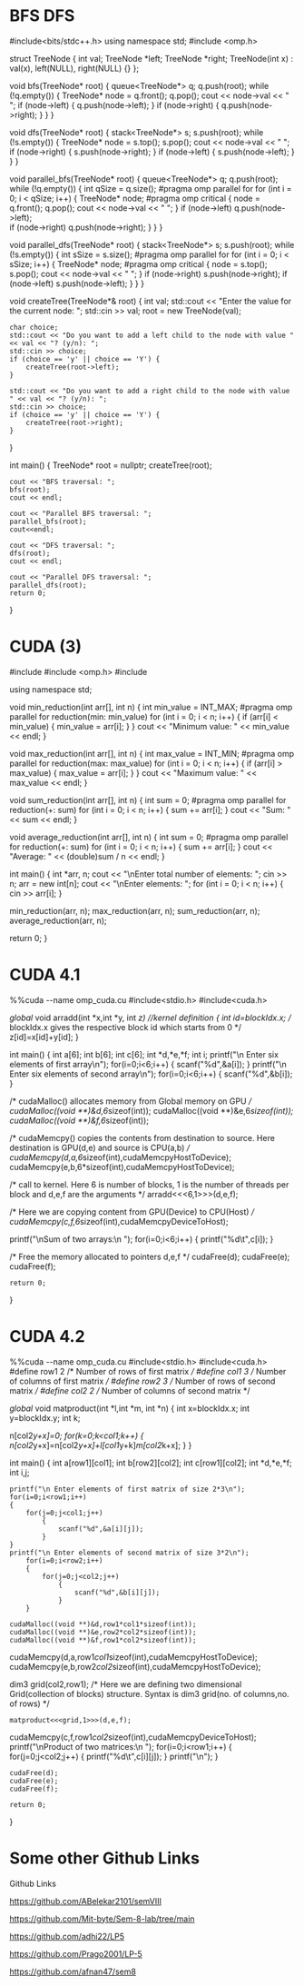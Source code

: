 # BFS DFS

#include<bits/stdc++.h>
using namespace std;
#include <omp.h>
 
struct TreeNode {
    int val;
    TreeNode *left;
    TreeNode *right;
    TreeNode(int x) : val(x), left(NULL), right(NULL) {}
};
 
void bfs(TreeNode* root) {
    queue<TreeNode*> q;
    q.push(root);
    while (!q.empty()) {
        TreeNode* node = q.front();
        q.pop();
        cout << node->val << " ";
        if (node->left) {
            q.push(node->left);
        }
        if (node->right) {
            q.push(node->right);
        }
    }
}

void dfs(TreeNode* root) {
    stack<TreeNode*> s;
    s.push(root);
    while (!s.empty()) {
        TreeNode* node = s.top();
        s.pop();
        cout << node->val << " ";
        if (node->right) {
            s.push(node->right);
        }
        if (node->left) {
            s.push(node->left);
        }
    }
}
 
 
void parallel_bfs(TreeNode* root) {
    queue<TreeNode*> q;
    q.push(root);
    while (!q.empty()) {
        int qSize = q.size();
        #pragma omp parallel for
        for (int i = 0; i < qSize; i++) {
            TreeNode* node;
            #pragma omp critical
            {
                node = q.front();
                q.pop();
                cout << node->val << " ";
            }
            if (node->left)  q.push(node->left);        
            if (node->right) q.push(node->right);
        }
    }
}
 
void parallel_dfs(TreeNode* root) {
    stack<TreeNode*> s;
    s.push(root);
    while (!s.empty()) {
        int sSize = s.size();
        #pragma omp parallel for
        for (int i = 0; i < sSize; i++) {
            TreeNode* node;
            #pragma omp critical
            {
                node = s.top();
                s.pop();
                cout << node->val << " ";
            }
            if (node->right) s.push(node->right);
            if (node->left) s.push(node->left);
        }
    }
}
 

void createTree(TreeNode*& root) {
    int val;
    std::cout << "Enter the value for the current node: ";
    std::cin >> val;
    root = new TreeNode(val);

    char choice;
    std::cout << "Do you want to add a left child to the node with value " << val << "? (y/n): ";
    std::cin >> choice;
    if (choice == 'y' || choice == 'Y') {
        createTree(root->left);
    }

    std::cout << "Do you want to add a right child to the node with value " << val << "? (y/n): ";
    std::cin >> choice;
    if (choice == 'y' || choice == 'Y') {
        createTree(root->right);
    }
}

 
int main() {
    TreeNode* root = nullptr;
    createTree(root);
 
    cout << "BFS traversal: ";
    bfs(root);
    cout << endl;
 
    cout << "Parallel BFS traversal: ";
    parallel_bfs(root);
    cout<<endl;
 
    cout << "DFS traversal: ";
    dfs(root);
    cout << endl;
 
    cout << "Parallel DFS traversal: ";
    parallel_dfs(root);
    return 0;
}

# CUDA (3)

#include <iostream>
#include <omp.h>
#include <climits>

using namespace std;

void min_reduction(int arr[], int n) {
  int min_value = INT_MAX;
  #pragma omp parallel for reduction(min: min_value)
  for (int i = 0; i < n; i++) {
    if (arr[i] < min_value) {
      min_value = arr[i];
    }
  }
  cout << "Minimum value: " << min_value << endl;
}

void max_reduction(int arr[], int n) {
  int max_value = INT_MIN;
  #pragma omp parallel for reduction(max: max_value)
  for (int i = 0; i < n; i++) {
    if (arr[i] > max_value) {
      max_value = arr[i];
    }
  }
  cout << "Maximum value: " << max_value << endl;
}

void sum_reduction(int arr[], int n) {
  int sum = 0;
  #pragma omp parallel for reduction(+: sum)
  for (int i = 0; i < n; i++) {
    sum += arr[i];
  }
  cout << "Sum: " << sum << endl;
}

void average_reduction(int arr[], int n) {
  int sum = 0;
  #pragma omp parallel for reduction(+: sum)
  for (int i = 0; i < n; i++) {
    sum += arr[i];
  }
  cout << "Average: " << (double)sum / n << endl;
}

int main() {
  int *arr, n;
  cout << "\nEnter total number of elements: ";
  cin >> n;
  arr = new int[n];
  cout << "\nEnter elements: ";
  for (int i = 0; i < n; i++) {
    cin >> arr[i];
  }

  min_reduction(arr, n);
  max_reduction(arr, n);
  sum_reduction(arr, n);
  average_reduction(arr, n);

  return 0;
}
  
# CUDA 4.1

%%cuda --name omp_cuda.cu
#include<stdio.h>
#include<cuda.h>

_global_ void arradd(int *x,int *y, int *z)    //kernel definition
{
  int id=blockIdx.x; 
/* blockIdx.x gives the respective block id which starts from 0 */
  z[id]=x[id]+y[id];
}

int main()
{
    int a[6];
    int b[6];
    int c[6];
    int *d,*e,*f;
    int i;
    printf("\n Enter six elements of first array\n");
    for(i=0;i<6;i++)
    {
        scanf("%d",&a[i]);
    }
    printf("\n Enter six elements of second array\n");
        for(i=0;i<6;i++)
        {
            scanf("%d",&b[i]);
        }

/* cudaMalloc() allocates memory from Global memory on GPU */
    cudaMalloc((void **)&d,6*sizeof(int));
    cudaMalloc((void **)&e,6*sizeof(int));
    cudaMalloc((void **)&f,6*sizeof(int));

/* cudaMemcpy() copies the contents from destination to source. Here destination is GPU(d,e) and source is CPU(a,b) */
 cudaMemcpy(d,a,6*sizeof(int),cudaMemcpyHostToDevice);   
 cudaMemcpy(e,b,6*sizeof(int),cudaMemcpyHostToDevice);
 
/* call to kernel. Here 6 is number of blocks, 1 is the number of threads per block and d,e,f are the arguments */ 
arradd<<<6,1>>>(d,e,f); 

/* Here we are copying content from GPU(Device) to CPU(Host) */
 cudaMemcpy(c,f,6*sizeof(int),cudaMemcpyDeviceToHost);
    
printf("\nSum of two arrays:\n ");
    for(i=0;i<6;i++)
    {
        printf("%d\t",c[i]);
    }

/* Free the memory allocated to pointers d,e,f */
    cudaFree(d);
    cudaFree(e);
    cudaFree(f);

    return 0;
}
                     
                     
 # CUDA 4.2

%%cuda --name omp_cuda.cu
#include<stdio.h>
#include<cuda.h>
#define row1 2 /* Number of rows of first matrix */
#define col1 3 /* Number of columns of first matrix */
#define row2 3 /* Number of rows of second matrix */
#define col2 2 /* Number of columns of second matrix */

_global_ void matproduct(int *l,int *m, int *n)
{
    int x=blockIdx.x;
    int y=blockIdx.y;
    int k;
  
n[col2*y+x]=0;
for(k=0;k<col1;k++)
   {
    n[col2*y+x]=n[col2*y+x]+l[col1*y+k]*m[col2*k+x];
   }
}

int main()
{
    int a[row1][col1];
    int b[row2][col2];
    int c[row1][col2];
    int *d,*e,*f;
    int i,j;

    printf("\n Enter elements of first matrix of size 2*3\n");
    for(i=0;i<row1;i++)
    {
        for(j=0;j<col1;j++)
            {
                scanf("%d",&a[i][j]);
            }
    }
    printf("\n Enter elements of second matrix of size 3*2\n");
        for(i=0;i<row2;i++)
        {
            for(j=0;j<col2;j++)
                {
                    scanf("%d",&b[i][j]);
                }
        }

    cudaMalloc((void **)&d,row1*col1*sizeof(int));
    cudaMalloc((void **)&e,row2*col2*sizeof(int));
    cudaMalloc((void **)&f,row1*col2*sizeof(int));

 cudaMemcpy(d,a,row1*col1*sizeof(int),cudaMemcpyHostToDevice);
 cudaMemcpy(e,b,row2*col2*sizeof(int),cudaMemcpyHostToDevice);

dim3 grid(col2,row1);
/* Here we are defining two dimensional Grid(collection of blocks) structure. Syntax is dim3 grid(no. of columns,no. of rows) */

    matproduct<<<grid,1>>>(d,e,f);

 cudaMemcpy(c,f,row1*col2*sizeof(int),cudaMemcpyDeviceToHost);
    printf("\nProduct of two matrices:\n ");
    for(i=0;i<row1;i++)
    {
        for(j=0;j<col2;j++)
        {
              printf("%d\t",c[i][j]);
        }
        printf("\n");
    }

    cudaFree(d);
    cudaFree(e);
    cudaFree(f);

    return 0;
}
  

#  Some other Github Links
  
Github Links

https://github.com/ABelekar2101/semVIII

https://github.com/Mit-byte/Sem-8-lab/tree/main

https://github.com/adhi22/LP5

https://github.com/Prago2001/LP-5

https://github.com/afnan47/sem8
